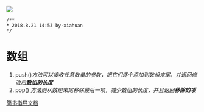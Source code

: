![](https://timgsa.baidu.com/timg?image&quality=80&size=b9999_10000&sec=1534847690545&di=347306518efa32d518be4c3e8bf5e3bd&imgtype=0&src=http%3A%2F%2Fimg0.ph.126.net%2FYG6AMVlyz7BgJznn1LH4og%3D%3D%2F2261369962993532769.jpg)
```
/**
* 2018.8.21 14:53 by-xiahuan
*/
```
# 数组

1. push()*方法可以接收任意数量的参数，把它们逐个添加到数组末尾，并返回修改后**数组的长度***
2. pop() *方法则从数组末尾移除最后一项，减少数组的长度，并且返回**移除的项***

[简书指导文档](https://www.jianshu.com/p/q81RER)


